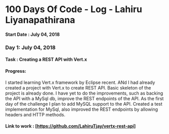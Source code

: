 # 100 Days Of Code - Log - Lahiru Liyanapathirana 
#### Start Date : July 04, 2018

### Day 1: July 04, 2018

#### Task : Creating a REST API with Vert.x
#### Progress: 

I started learning Vert.x framework by Eclipse recent. ANd I had already created a project with Vert.x to create REST API. Basic skeleton of the project is already done. I have yet to do the improvements, such as backing the API with a MySql db, improve the REST endpoints of the API. As the first day of the challenge I plan to add MySQL support to the API. Created a test implementation for MySql, also improved the REST endpoints by allowing headers and HTTP methods.

#### Link to work : [https://github.com/LahiruTjay/vertx-rest-api]

